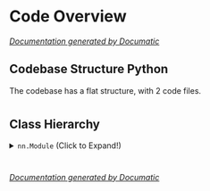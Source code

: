 # Code Overview

[_Documentation generated by Documatic_](https://www.documatic.com)

<!---Documatic-section-Codebase Structure Python-start--->
## Codebase Structure Python

The codebase has a flat structure, with 2 code files.

# #
<!---Documatic-section-Codebase Structure Python-end--->

<!---Documatic-section-Class Hierarchy-start--->
## Class Hierarchy

<!---Documatic-block-nn.Module-start--->
<details>
	<summary><code>nn.Module</code> (Click to Expand!)</summary>

* model.dfanet.Attention
* model.dfanet.Block
* model.dfanet.DFANet
* model.dfanet.DFA_Decoder
* model.dfanet.DFA_Encoder
* model.dfanet.SeparableConv2d
* model.dfanet.SubBranch
* model.dfanet.XceptionA
* model.dfanet.enc
</details>
<!---Documatic-block-nn.Module-end--->

# #
<!---Documatic-section-Class Hierarchy-end--->

[_Documentation generated by Documatic_](https://www.documatic.com)